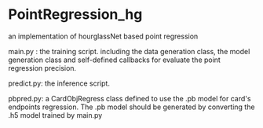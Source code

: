 # PointRegression_hg
an implementation of hourglassNet based point regression

main.py : the training script. including the data generation class, the model generation class and self-defined callbacks for evaluate the point regression precision.

predict.py: the inference script.

pbpred.py: a CardObjRegress class defined to use the .pb model for card's endpoints regression. The .pb model should be generated by converting the .h5 model 
trained by main.py
